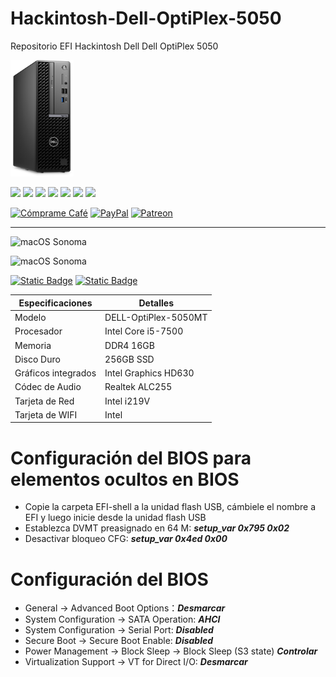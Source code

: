 # Hackintosh-Dell-OptiPlex-5050
Repositorio EFI Hackintosh  Dell Dell OptiPlex 5050

<img src="IMG/Dell%20OptiPlex%205050.png" alt="Hackintosh Dell OptiPlex 5050
" width="20%" height="20%" />

[![](https://img.shields.io/badge/YouTube-informational?style=for-the-badge&logo=telegram&logoColor=white&color=FF0000)](https://youtube.com/c/ReinierTutoriales)
[![](https://img.shields.io/badge/PayPal-informational?style=for-the-badge&logo=paypal&logoColor=white&color=003087)](https://www.paypal.com/paypalme/ReinierTutoriales)
[![](https://img.shields.io/badge/-Telegram-informational?style=for-the-badge&logo=telegram&logoColor=white&color=0088cc)](https://t.me/ReinierTutoriales)
[![](https://img.shields.io/badge/-Twitter-informational?style=for-the-badge&logo=twitter&logoColor=white&color=00aced)](https://twitter.com/ReinierTutorial)
[![](https://img.shields.io/badge/-Facebook-informational?style=for-the-badge&logo=facebook&logoColor=white&color=3b5998)](https://www.facebook.com/ReinierTutoriales)
[![](https://img.shields.io/badge/-Instagram-informational?style=for-the-badge&logo=instagram&logoColor=white&color=C13584)](https://www.instagram.com/reiniertutoriales/)
[![](https://img.shields.io/badge/-Discord-informational?style=for-the-badge&logo=discord&logoColor=white&color=7289da)](https://discord.gg/pQcCDBMn)

</p>


[![Cómprame Café](https://img.shields.io/badge/Buy%20Me%20a%20Coffee-ffdd00?style=for-the-badge&logo=buy-me-a-coffee&logoColor=black)](https://www.buymeacoffee.com/reiniertutoriales) [![PayPal](https://img.shields.io/badge/PayPal-00457C?style=for-the-badge&logo=paypal&logoColor=white)](https://www.paypal.com/paypalme/ReinierTutoriales) [![Patreon](https://img.shields.io/badge/Patreon-F96854?style=for-the-badge&logo=patreon&logoColor=white)](https://www.patreon.com/ReinierTutoriales)</a>
</p>

<hr>


![macOS Sonoma](IMG/1.png)


![macOS Sonoma](IMG/2.png)

[![Static Badge](https://img.shields.io/badge/macOS-Ventura-blue)](https://www.reiniertutoriales.com/isos-raw-macos/)
[![Static Badge](https://img.shields.io/badge/OpenCore-1.0.0-green)](https://github.com/dortania/build-repo/releases/download/OpenCorePkg-58f57a3/OpenCore-1.0.0-RELEASE.zip)



| Especificaciones    | Detalles               |
| ------------------- |------------------------|
| Modelo              | DELL-OptiPlex-5050MT   |
| Procesador          | Intel Core i5-7500     |
| Memoria             | DDR4 16GB              |
| Disco Duro          | 256GB SSD              |
| Gráficos integrados | Intel Graphics HD630   |
| Códec de Audio      | Realtek ALC255         |
| Tarjeta de Red      | Intel i219V            |
| Tarjeta de WIFI     | Intel                  |

# Configuración del BIOS para elementos ocultos en BIOS
* Copie la carpeta EFI-shell a la unidad flash USB, cámbiele el nombre a EFI y luego inicie desde la unidad flash USB
* Establezca DVMT preasignado en 64 M:
  ***setup_var 0x795 0x02***
* Desactivar bloqueo CFG:
  ***setup_var 0x4ed 0x00***

# Configuración del BIOS
* General → Advanced Boot Options：***Desmarcar***
* System Configuration → SATA Operation: ***AHCI***
* System Configuration → Serial Port: ***Disabled***
* Secure Boot → Secure Boot Enable: ***Disabled***
* Power Management → Block Sleep → Block Sleep (S3 state) ***Controlar***
* Virtualization Support → VT for Direct I/O: ***Desmarcar***
